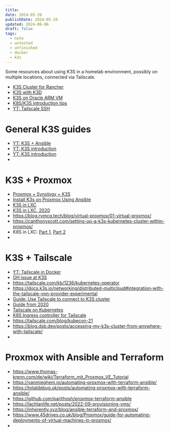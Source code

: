 ```yaml
---
title: 
date: 2024-05-20
publishDate: 2024-05-20
updated: 2024-06-06
draft: false
tags:
  - note
  - untested
  - unfinished
  - docker
  - k3s
---
```

 
Some resources about using K3S in a homelab environment, possibly on multiple locations, connected via Tailscale.

- [K3S Cluster for Rancher](https://ranchermanager.docs.rancher.com/how-to-guides/new-user-guides/kubernetes-cluster-setup/k3s-for-rancher)
- [K3S with K3D](https://akyriako.medium.com/provision-a-high-availability-k3s-cluster-with-k3d-a7519f476c9c)
- [K3S on Oracle ARM VM](https://medium.com/@danbowden/deploying-kubernetes-k3s-to-an-arm-based-vm-on-oracle-with-argocd-cert-manager-gitlabs-ci-and-2ff7e01cbbeb)
- [K8S/K3S introduction tips](https://www.reddit.com/r/kubernetes/s/hCaFyqwCXA)
- [YT: Tailscale SSH](https://www.youtube.com/watch?v=08clF9srJ2k)

# General K3S guides

- [YT: K3S + Ansible](https://www.youtube.com/watch?v=CbkEWcUZ7zM&pp=ygUNazNzIHRhaWxzY2FsZQ%3D%3D)
- [YT: K3S introduction](https://www.youtube.com/watch?v=UoOcLXfa8EU&pp=ygUNazNzIHRhaWxzY2FsZQ%3D%3D)
- [YT: K3S introduction](https://www.youtube.com/watch?v=UdjhFLV1yt8&pp=ygUNazNzIHRhaWxzY2FsZQ%3D%3D)
- 

# K3S + Proxmox

- [Proxmox + Synology + K3S](https://community.veeam.com/kubernetes-korner-90/creating-a-pks-home-lab-proxmox-synology-k3s-6706)
- [Install K3s on Proxmox Using Ansible](https://dev.to/algo7/install-k3s-on-proxmox-using-ansible-20j1)
- [K3S in LXC](https://betterprogramming.pub/rancher-k3s-kubernetes-on-proxmox-containers-2228100e2d13)
- [K3S in LXC, 2020](https://gist.github.com/triangletodd/02f595cd4c0dc9aac5f7763ca2264185)
- https://blog.rymcg.tech/blog/virtual-proxmox/01-virtual-proxmox/
- https://canthonyscott.com/setting-up-a-k3s-kubernetes-cluster-within-proxmox/
- K8S in LXC: [Part 1](https://kevingoos.medium.com/kubernetes-inside-proxmox-lxc-cce5c9927942), [Part 2](https://kevingoos.medium.com/installing-k3s-in-an-lxc-container-2fc24b655b93)
- 

# K3S + Tailscale

- [YT: Tailscale in Docker](https://www.youtube.com/watch?v=tqvvZhGrciQ&pp=ygUNazNzIHRhaWxzY2FsZQ%3D%3D)
- [GH issue at K3S](https://github.com/k3s-io/k3s/issues/7353)
- https://tailscale.com/kb/1236/kubernetes-operator
- https://docs.k3s.io/networking/distributed-multicloud#integration-with-the-tailscale-vpn-provider-experimental
- [Guide: Use Tailscale to connect to K3S cluster](https://haseebmajid.dev/posts/2023-12-20-til-how-to-use-tailscale-to-connect-to-k3s-pi-cluster/)
- [Guide from 2020](https://weberc2.github.io/posts/k3s-tailscale.html)
- [Tailscale on Kubernetes](https://tailscale.com/kb/1185/kubernetes)
- [K8S Ingress controller for Tailscale](https://github.com/valentinalexeev/tailscale-ingress-controller)
- https://tailscale.com/blog/kubecon-21
- https://blog.dsb.dev/posts/accessing-my-k3s-cluster-from-anywhere-with-tailscale/
- 

# Proxmox with Ansible and Terraform

- https://www.thomas-krenn.com/de/wiki/Terraform_mit_Proxmox_VE_Tutorial
- https://vanmieghem.io/automating-proxmox-with-terraform-ansible/
- https://totaldebug.uk/posts/automating-proxmox-with-terraform-ansible/
- https://github.com/parithosh/proxmox-terraform-ansible
- https://lachlanlife.net/posts/2022-09-provisioning-vms/
- https://inherently.xyz/blog/ansible-terraform-and-proxmox/
- https://www.45drives.co.uk/blog/Proxmox/guide-for-automating-deployments-of-virtual-machines-in-proxmox/
- 